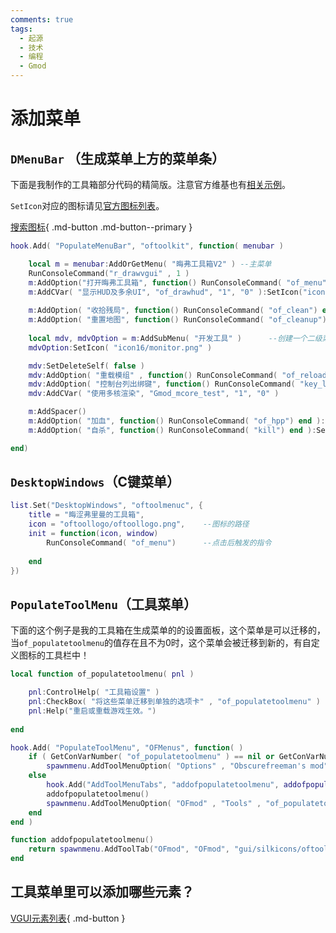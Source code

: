 ```yaml
---
comments: true
tags:
  - 起源
  - 技术
  - 编程
  - Gmod
---
```


# 添加菜单

## `DMenuBar` （生成菜单上方的菜单条）

下面是我制作的工具箱部分代码的精简版。注意官方维基也有[相关示例](https://wiki.facepunch.com/gmod/DMenuBar)。

`SetIcon`对应的图标请见[官方图标列表](https://wiki.facepunch.com/gmod/Silkicons)。

[搜索图标](https://heyter.github.io/js-famfamfam-search/){ .md-button .md-button--primary }

```lua
hook.Add( "PopulateMenuBar", "oftoolkit", function( menubar )

	local m = menubar:AddOrGetMenu( "晦弗工具箱V2" )	--主菜单
	RunConsoleCommand("r_drawvgui" , 1 )
	m:AddOption("打开晦弗工具箱", function() RunConsoleCommand( "of_menu") end):SetIcon("icon16/wrench_orange.png")
	m:AddCVar( "显示HUD及多余UI", "of_drawhud", "1", "0" ):SetIcon("icon16/attach.png")	   --控制台变量的写法和指令略有不同
	
	m:AddOption( "收拾残局", function() RunConsoleCommand( "of_clean") end ):SetIcon("icon16/cut.png")
	m:AddOption( "重置地图", function() RunConsoleCommand( "of_cleanup") end ):SetIcon("icon16/arrow_refresh.png")
	
	local mdv, mdvOption = m:AddSubMenu( "开发工具" )	   --创建一个二级菜单（开发工具菜单）
	mdvOption:SetIcon( "icon16/monitor.png" )

	mdv:SetDeleteSelf( false )
	mdv:AddOption( "重载模组" , function() RunConsoleCommand( "of_reload") end ):SetIcon( "icon16/arrow_refresh.png" )
	mdv:AddOption( "控制台列出绑键", function() RunConsoleCommand( "key_listboundkeys" )  end ):SetIcon( "icon16/application_xp_terminal.png" )
	mdv:AddCVar( "使用多核渲染", "Gmod_mcore_test", "1", "0" )

	m:AddSpacer()
	m:AddOption( "加血", function() RunConsoleCommand( "of_hpp") end ):SetIcon( "icon16/pill.png" )
	m:AddOption( "自杀", function() RunConsoleCommand( "kill") end ):SetIcon( "icon16/rosette.png" )

end)
```

## `DesktopWindows`（C键菜单）

```lua
list.Set("DesktopWindows", "oftoolmenuc", {
    title = "晦涩弗里曼的工具箱",
    icon = "oftoollogo/oftoollogo.png",	   --图标的路径
    init = function(icon, window)
        RunConsoleCommand( "of_menu")	   --点击后触发的指令
        
    end
})
```

## `PopulateToolMenu`（工具菜单）

下面的这个例子是我的工具箱在生成菜单的的设置面板，这个菜单是可以迁移的，当`of_populatetoolmenu`的值存在且不为0时，这个菜单会被迁移到新的，有自定义图标的工具栏中！

```lua
local function of_populatetoolmenu( pnl )

	pnl:ControlHelp( "工具箱设置" )
	pnl:CheckBox( "将这些菜单迁移到单独的选项卡" , "of_populatetoolmenu" )
    pnl:Help("重启或重载游戏生效。")
    
end

hook.Add( "PopulateToolMenu", "OFMenus", function( )
    if ( GetConVarNumber( "of_populatetoolmenu" ) == nil or GetConVarNumber( "of_populatetoolmenu" ) == 0 ) then
	    spawnmenu.AddToolMenuOption( "Options" , "Obscurefreeman's mod" , "of_populatetoolmenu" , " Main Settings " , "" , "" , of_populatetoolmenu )
    else
        hook.Add("AddToolMenuTabs", "addofpopulatetoolmenu", addofpopulatetoolmenu)
        addofpopulatetoolmenu()
        spawnmenu.AddToolMenuOption( "OFmod" , "Tools" , "of_populatetoolmenu" , " Main Settings " , "" , "" , of_populatetoolmenu )
    end
end )

function addofpopulatetoolmenu()
	return spawnmenu.AddToolTab("OFmod", "OFmod", "gui/silkicons/oftoollogo")
end
```

## 工具菜单里可以添加哪些元素？

[VGUI元素列表](https://wiki.facepunch.com/gmod/VGUI_Element_List){ .md-button }